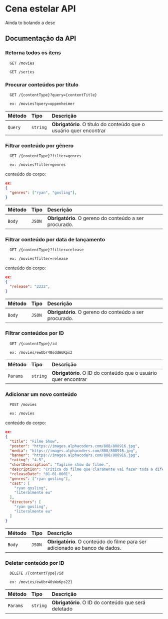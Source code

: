 # Cena estelar API

Ainda to bolando a desc

## Documentação da API

### Retorna todos os itens

```http
  GET /movies
```

```http
  GET /series
```

### Procurar conteúdos por título

```http
  GET /{contentType}?query={contentTitle}

  ex: /movies?query=oppenheimer
```

| Método  | Tipo     | Descrição                                                          |
| :------ | :------- | :----------------------------------------------------------------- |
| `Query` | `string` | **Obrigatório**. O título do conteúdo que o usuário quer encontrar |

### Filtrar conteúdo por gênero

```http
  GET /{contentType}?filter=genres

  ex: /movies?filter=genres
```

conteúdo do corpo:

```json
ex:
{
  "genres": ["ryan", "gosling"],
}
```

| Método | Tipo   | Descrição                                              |
| :----- | :----- | :----------------------------------------------------- |
| `Body` | `JSON` | **Obrigatório**. O gereno do conteúdo a ser procurado. |

### Filtrar conteúdo por data de lançamento

```http
  GET /{contentType}?filter=release

  ex: /movies?filter=release
```

conteúdo do corpo:

```json
ex:
{
  "release": "2222",
}
```

| Método | Tipo   | Descrição                                              |
| :----- | :----- | :----------------------------------------------------- |
| `Body` | `JSON` | **Obrigatório**. O gereno do conteúdo a ser procurado. |

### Filtrar conteúdos por ID

```http
  GET /{contentType}/id

  ex: /movies/ewUbr40sddWoKps2
```

| Método   | Tipo     | Descrição                                                      |
| :------- | :------- | :------------------------------------------------------------- |
| `Params` | `string` | **Obrigatório**. O ID do conteúdo que o usuário quer encontrar |

### Adicionar um novo conteúdo

```http
  POST /movies

  ex: /movies
```

conteúdo do corpo:

```json
ex:
{
  "title": "Filme Show",
  "poster": "https://images.alphacoders.com/808/808916.jpg",
  "media": "https://images.alphacoders.com/808/808916.jpg",
  "banner": "https://images.alphacoders.com/808/808916.jpg",
  "rating": "4.5",
  "shortDescription": "Tagline show do filme.",
  "description": "Crítica do filme que claramente vai fazer toda a diferença na vida de quem acessar o site.",
  "releaseDate": "01-01-0001",
  "genres": ["ryan gosling"],
  "cast": [
    "ryan gosling",
    "literalmente eu"
  ],
  "directors": [
    "ryan gosling",
    "literalmente eu"
  ]
}
```

| Método | Tipo   | Descrição                                                                   |
| :----- | :----- | :-------------------------------------------------------------------------- |
| `Body` | `JSON` | **Obrigatório**. O conteúdo do filme para ser adicionado ao banco de dados. |

### Deletar conteúdo por ID

```http
  DELETE /{contentType}/id

  ex: /movies/ewUbr40sWoKps221
```

| Método   | Tipo     | Descrição                                           |
| :------- | :------- | :-------------------------------------------------- |
| `Params` | `string` | **Obrigatório**. O ID do conteúdo que será deletado |
